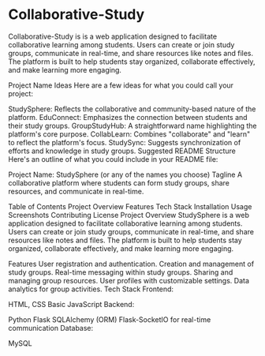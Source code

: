 # Collaborative-Study
Collaborative-Study is  is a web application designed to facilitate collaborative learning among students. Users can create or join study groups, communicate in real-time, and share resources like notes and files. The platform is built to help students stay organized, collaborate effectively, and make learning more engaging.

Project Name Ideas
Here are a few ideas for what you could call your project:

StudySphere: Reflects the collaborative and community-based nature of the platform.
EduConnect: Emphasizes the connection between students and their study groups.
GroupStudyHub: A straightforward name highlighting the platform's core purpose.
CollabLearn: Combines "collaborate" and "learn" to reflect the platform's focus.
StudySync: Suggests synchronization of efforts and knowledge in study groups.
Suggested README Structure
Here's an outline of what you could include in your README file:

Project Name: StudySphere (or any of the names you choose)
Tagline
A collaborative platform where students can form study groups, share resources, and communicate in real-time.

Table of Contents
Project Overview
Features
Tech Stack
Installation
Usage
Screenshots
Contributing
License
Project Overview
StudySphere is a web application designed to facilitate collaborative learning among students. Users can create or join study groups, communicate in real-time, and share resources like notes and files. The platform is built to help students stay organized, collaborate effectively, and make learning more engaging.

Features
User registration and authentication.
Creation and management of study groups.
Real-time messaging within study groups.
Sharing and managing group resources.
User profiles with customizable settings.
Data analytics for group activities.
Tech Stack
Frontend:

HTML, CSS
Basic JavaScript
Backend:

Python Flask
SQLAlchemy (ORM)
Flask-SocketIO for real-time communication
Database:

MySQL

